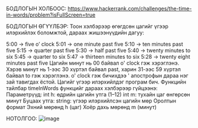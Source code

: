 БОДЛОГЫН ХОЛБООС: https://www.hackerrank.com/challenges/the-time-in-words/problem?isFullScreen=true

БОДЛОГЫН ӨГҮҮЛБЭР: Тоон хэлбэрээр өгөгдсөн цагийг үгээр илэрхийлэх боломжтой, дараах жишээнүүдийн дагуу:

5:00 → five o’ clock
5:01 → one minute past five
5:10 → ten minutes past five
5:15 → quarter past five
5:30 → half past five
5:40 → twenty minutes to six
5:45 → quarter to six
5:47 → thirteen minutes to six
5:28 → twenty eight minutes past five
Цагийн минут нь 00 байвал o' clock гэж хэрэглэнэ. Хэрэв минут нь 1-ээс 30 хүртэл байвал past, харин 31-ээс 59 хүртэл байвал to гэж хэрэглэнэ.
o' clock гэж бичихдээ ' апострофын дараа нэг зай тавигдах ёстой. Цагийг үгээр илэрхийлдэг програм бич. 
Функцийн тайлбар
timeInWords функцийг дараах хэлбэрээр гүйцээнэ:
Параметрүүд:
int h: өдрийн цагийн утга (1–12)
int m: тухайн цаг өнгөрсөн минут
Буцаах утга:
string: үгээр илэрхийлсэн цагийн мөр
Оролтын формат
Эхний мөрөнд h (цаг)
Хоёр дахь мөрөнд m (минут)


НОТОЛГОО:  ![image](https://github.com/user-attachments/assets/38332f92-e402-444d-8338-268bd9fecabe)



